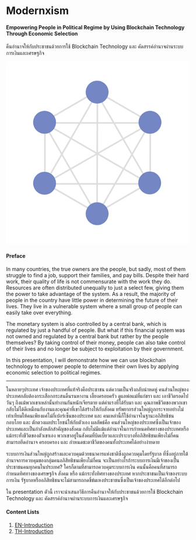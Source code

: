 # Modernxism

#### Empowering People in Political Regime by Using Blockchain Technology Through Economic Selection

คืนอำนาจให้กับประชาชนด้วยการใช้ Blockchain Technology และ คัดสรรค์อำนาจผ่านระบบการเงินและเศรษฐกิจ

<img src="./src/imgs/Modernxism%20Figure%201.png" width="500px"/>

#### Preface

In many countries, the true owners are the people, but sadly, most of them struggle to find a job, support their families, and pay bills. Despite their hard work, their quality of life is not commensurate with the work they do. Resources are often distributed unequally to just a select few, giving them the power to take advantage of the system. As a result, the majority of people in the country have little power in determining the future of their lives. They live in a vulnerable system where a small group of people can easily take over everything.

The monetary system is also controlled by a central bank, which is regulated by just a handful of people. But what if this financial system was not owned and regulated by a central bank but rather by the people themselves? By taking control of their money, people can also take control of their lives and no longer be subject to exploitation by their government.

In this presentation, I will demonstrate how we can use blockchain technology to empower people to determine their own lives by applying economic selection to political regimes.

---

ในหลายๆประเทศ เจ้าของประเทศที่แท้จริงคือประชาชน แต่ความเป็นจริงกลับน่าหดหู่ คนส่วนใหญ่ของประเทศกลับต้องกระเสือกกระสนดิ้นรนหางาน เลี้ยงครอบครัว ดูแลพ่อแม่ที่แก่ชรา และ เอาชีวิตรอดไปวันๆ ถึงแม้พวกเขาเหล่านั้นทำงานกันหนักเจียรตาย แต่ค่าแรงที่ได้รับมา และ คุณภาพชีวิตของพวกเขากลับไม่ได้ดีเหมือนกับงานและคุณค่าที่เขาได้สร้างให้กับสังคม ทรัพยากรส่วนใหญ่ถูกกระจายอย่างไม่เท่าเทียมให้คนเพียงแค่ไม่กี่เปอร์เซ็นของประเทศ และ คนเหล่านี้ก็ใช้อำนาจในฐานะอภิสิทธิชน กอบโกย และ ตักตวงผลประโยชน์ให้กับตัวเอง ผลลัพธ์คือ คนส่วนใหญ่ของประเทศซึ่งเป็นเจ้าของประเทศและเป็นกำลังหลักสำคัญของสังคม กลับไม่มีแม้แต่อำนาจในการกำหนดทิศทางของประเทศหรือแม้กระทั่งชีวิตของตัวเขาเอง พวกเขาอยู่ในสังคมที่บิดเบี้ยวและเปราะบางที่อภิสิทธิชนเพียงไม่กี่คนสามารถยึดอำนาจ ครอบครอง และ กำหนดชะตาชีวิตของคนทั้งประเทศได้อย่างง่ายดาย

ระบบการเงินส่วนใหญ่ถูกสร้างและควบคุมด้วยธนาคารแห่งชาติซึ่งถูกควบคุมโดยรัฐบาล ที่ซึ่งอยู่ภายใต้อำนาจการควบคุมของกลุ่มคนอภิสิทธิชนเพียงไม่กี่คน จะเป็นอย่างไรถ้าระบบการเงินมีเจ้าของเป็นประชาชนคนทุกคนในประเทศ? ใครก็ตามที่สามารถควบคุมระบบการเงิน คนนั้นคือคนที่สามารถกำหนดทิศทางของเศรษฐกิจ สังคม หรือ แม้กระทั่งทิศทางของประเทศ หากประชาชนเป็นเจ้าของระบบการเงิน รัฐบาลหรืออภิสิทธิชนจะไม่สามารถกดขี่ข่มเหงประชาชนซึ่งเป็นเจ้าของประเทศได้อีกต่อไป

ใน presentation ตัวนี้ เราจะนำเสนอวิธีการคืนอำนาจให้กับประชาชนด้วยการใช้ Blockchain Technology และ คัดสรรค์อำนาจผ่านระบบการเงินและเศรษฐกิจ


#### Content Lists

1. [EN-Introduction](./presentation/TH-introduction)
2. [TH-Introduction](./src/github_preview/docs/TH-Introduction.md)

